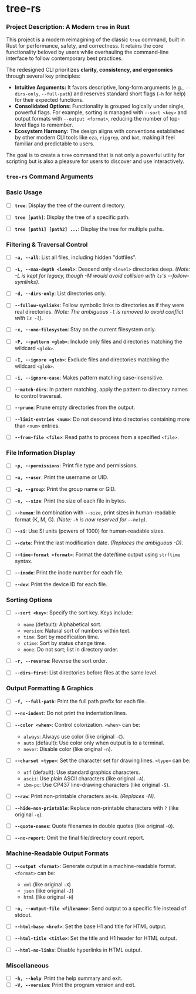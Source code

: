 # tree-rs

### Project Description: A Modern `tree` in Rust

This project is a modern reimagining of the classic `tree` command, built in Rust for performance, safety, and correctness. It retains the core functionality beloved by users while overhauling the command-line interface to follow contemporary best practices.

The redesigned CLI prioritizes **clarity, consistency, and ergonomics** through several key principles:

*   **Intuitive Arguments:** It favors descriptive, long-form arguments (e.g., `--dirs-only`, `--full-path`) and reserves standard short flags (`-h` for help) for their expected functions.
*   **Consolidated Options:** Functionality is grouped logically under single, powerful flags. For example, sorting is managed with `--sort <key>` and output formats with `--output <format>`, reducing the number of top-level flags to remember.
*   **Ecosystem Harmony:** The design aligns with conventions established by other modern CLI tools like `eza`, `ripgrep`, and `bat`, making it feel familiar and predictable to users.

The goal is to create a `tree` command that is not only a powerful utility for scripting but is also a pleasure for users to discover and use interactively.

### `tree-rs` Command Arguments

### Basic Usage
- [ ] **`tree`**: Display the tree of the current directory.
- [ ] **`tree [path]`**: Display the tree of a specific path.
- [ ] **`tree [path1] [path2] ...`**: Display the tree for multiple paths.


### Filtering & Traversal Control
- [ ] **`-a, --all`**: List all files, including hidden "dotfiles".
- [ ] **`-L, --max-depth <level>`**: Descend only `<level>` directories deep. *(Note: -L is kept for legacy, though -M would avoid collision with `ls`'s --follow-symlinks)*.
- [ ] **`-d, --dirs-only`**: List directories only.
- [ ] **`--follow-symlinks`**: Follow symbolic links to directories as if they were real directories. *(Note: The ambiguous `-l` is removed to avoid conflict with `ls -l`)*.
- [ ] **`-x, --one-filesystem`**: Stay on the current filesystem only.
- [ ] **`-P, --pattern <glob>`**: Include only files and directories matching the wildcard `<glob>`.
- [ ] **`-I, --ignore <glob>`**: Exclude files and directories matching the wildcard `<glob>`.
- [ ] **`-i, --ignore-case`**: Makes pattern matching case-insensitive.
- [ ] **`--match-dirs`**: In pattern matching, apply the pattern to directory names to control traversal.
- [ ] **`--prune`**: Prune empty directories from the output.
- [ ] **`--limit-entries <num>`**: Do not descend into directories containing more than `<num>` entries.
- [ ] **`--from-file <file>`**: Read paths to process from a specified `<file>`.



### File Information Display
- [ ] **`-p, --permissions`**: Print file type and permissions.
- [ ] **`-u, --user`**: Print the username or UID.
- [ ] **`-g, --group`**: Print the group name or GID.
- [ ] **`-s, --size`**: Print the size of each file in bytes.
- [ ] **`--human`**: In combination with `--size`, print sizes in human-readable format (K, M, G). *(Note: `-h` is now reserved for `--help`)*.
- [ ] **`--si`**: Use SI units (powers of 1000) for human-readable sizes.
- [ ] **`--date`**: Print the last modification date. *(Replaces the ambiguous -D)*.
- [ ] **`--time-format <format>`**: Format the date/time output using `strftime` syntax.
- [ ] **`--inode`**: Print the inode number for each file.
- [ ] **`--dev`**: Print the device ID for each file.


### Sorting Options
- [ ] **`--sort <key>`**: Specify the sort key. Keys include:
    - `name` (default): Alphabetical sort.
    - `version`: Natural sort of numbers within text.
    - `time`: Sort by modification time.
    - `ctime`: Sort by status change time.
    - `none`: Do not sort; list in directory order.
- [ ] **`-r, --reverse`**: Reverse the sort order.
- [ ] **`--dirs-first`**: List directories before files at the same level.


### Output Formatting & Graphics
- [ ] **`-f, --full-path`**: Print the full path prefix for each file.
- [ ] **`--no-indent`**: Do not print the indentation lines.
- [ ] **`--color <when>`**: Control colorization. `<when>` can be:
    - `always`: Always use color (like original `-C`).
    - `auto` (default): Use color only when output is to a terminal.
    - `never`: Disable color (like original `-n`).
- [ ] **`--charset <type>`**: Set the character set for drawing lines. `<type>` can be:
    - `utf` (default): Use standard graphics characters.
    - `ascii`: Use plain ASCII characters (like original `-A`).
    - `ibm-pc`: Use CP437 line-drawing characters (like original `-S`).
- [ ] **`--raw`**: Print non-printable characters as-is. *(Replaces -N)*.
- [ ] **`--hide-non-printable`**: Replace non-printable characters with `?` (like original `-q`).
- [ ] **`--quote-names`**: Quote filenames in double quotes (like original `-Q`).
- [ ] **`--no-report`**: Omit the final file/directory count report.


### Machine-Readable Output Formats
- [ ] **`--output <format>`**: Generate output in a machine-readable format. `<format>` can be:
    - `xml` (like original `-X`)
    - `json` (like original `-J`)
    - `html` (like original `-H`)
- [ ] **`-o, --output-file <filename>`**: Send output to a specific file instead of stdout.
- [ ] **`--html-base <href>`**: Set the base H1 and title for HTML output.
- [ ] **`--html-title <title>`**: Set the title and H1 header for HTML output.
- [ ] **`--html-no-links`**: Disable hyperlinks in HTML output.


### Miscellaneous
- [ ] **`-h, --help`**: Print the help summary and exit.
- [ ] **`-V, --version`**: Print the program version and exit.
